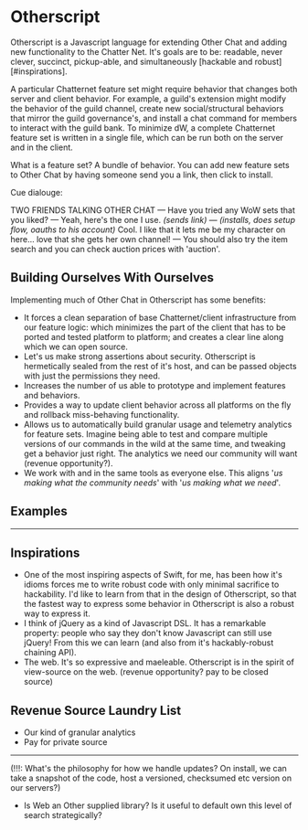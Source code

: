 # Otherscript

Otherscript is a Javascript language for extending Other Chat and adding new functionality to the Chatter Net. It's goals are to be: readable, never clever, succinct, pickup-able, and simultaneously [hackable and robust][#inspirations].

A particular Chatternet feature set might require behavior that changes both server and client behavior. For example, a guild's extension might modify the behavior of the guild channel, create new social/structural behaviors that mirror the guild governance's, and install a chat command for members to interact with the guild bank. To minimize dW, a complete Chatternet feature set is written in a single file, which can be run both on the server and in the client.

What is a feature set? A bundle of behavior. You can add new feature sets to Other Chat by having someone send you a link, then click to install.

Cue dialouge:

TWO FRIENDS TALKING OTHER CHAT — Have you tried any WoW sets that you liked? — Yeah, here's the one I use. _(sends link)_ — _(installs, does setup flow, oauths to his account)_ Cool. I like that it lets me be my character on here... love that she gets her own channel! — You should also try the item search and you can check auction prices with 'auction'.



## Building Ourselves With Ourselves

Implementing much of Other Chat in Otherscript has some benefits:

- It forces a clean separation of base Chatternet/client infrastructure from our feature logic: which minimizes the part of the client that has to be ported and tested platform to platform; and creates a clear line along which we can open source.
- Let's us make strong assertions about security. Otherscript is hermetically sealed from the rest of it's host, and can be passed objects with just the permissions they need.
- Increases the number of us able to prototype and implement features and behaviors.
- Provides a way to update client behavior across all platforms on the fly and rollback miss-behaving functionality.
- Allows us to automatically build granular usage and telemetry analytics for feature sets. Imagine being able to test and compare multiple versions of our commands in the wild at the same time, and tweaking get a behavior just right. The analytics we need our community will want (revenue opportunity?).
- We work with and in the same tools as everyone else. This aligns '_us making what the community needs_' with '_us making what we need_'.



## Examples


---

## Inspirations

- One of the most inspiring aspects of Swift, for me, has been how it's idioms forces me to write robust code with only minimal sacrifice to hackability. I'd like to learn from that in the design of Otherscript, so that the fastest way to express some behavior in Otherscript is also a robust way to express it.
- I think of jQuery as a kind of Javascript DSL. It has a remarkable property: people who say they don't know Javascript can still use jQuery! From this we can learn (and also from it's hackably-robust chaining API).
- The web. It's so expressive and maeleable. Otherscript is in the spirit of view-source on the web. (revenue opportunity? pay to be closed source)


## Revenue Source Laundry List

- Our kind of granular analytics
- Pay for private source


--------------------------

(!!!: What's the philosophy for how we handle updates? On install, we can take a snapshot of the code, host a versioned, checksumed etc version on our servers?)


* Is Web an Other supplied library? Is it useful to default own this level of search strategically?